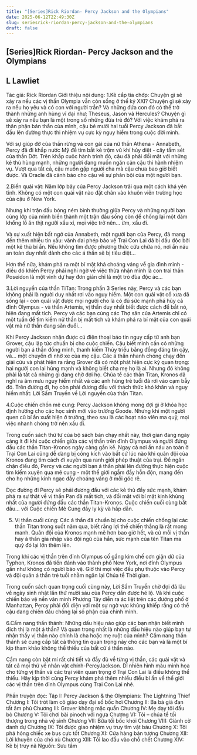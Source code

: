 ```yaml
---
title: "[Series]Rick Riordan- Percy Jackson and the Olympians"
date: 2025-06-12T22:49:30Z
slug: seriesrick-riordan-percy-jackson-and-the-olympians
draft: false
---
```


## [Series]Rick Riordan- Percy Jackson and the Olympians

## L Lawliet

Tác giả: Rick Riordan
Giới thiệu nội dung:
1.Kẻ cắp tia chớp:
Chuyện gì sẽ xảy ra nếu các vị thần Olympia vẫn còn sống ở thế kỷ XXI? Chuyện gì sẽ xảy ra nếu họ yêu và có con với người trần? Và những đứa con đó có thể trở thành những anh hùng vĩ đại như: Theseus, Jason và Hercules? Chuyện gì sẽ xảy ra nếu bạn là một trong số những đứa trẻ đó? Với việc khám phá ra thân phận bán thần của mình, cậu bé mười hai tuổi Percy Jackson đã bắt đầu lên đường thực thi nhiệm vụ cực kỳ nguy hiểm trong cuộc đời mình.
 
Với sự giúp đỡ của thần rừng và con gái của nữ thần Athena - Annabeth, Percy đã đi khắp nước Mỹ để tìm bắt kẻ trộm vũ khí hủy diệt - cây tầm sét của thần Dớt. Trên khắp cuộc hành trình đó, cậu đã phải đối mặt với những kẻ thù hùng mạnh, những người đang muốn ngăn cản cậu thi hành nhiệm vụ. Vượt qua tất cả, cậu muốn gặp người cha mà cậu chưa bao giờ biết được. Và Oracle đã cảnh báo cho cậu về sự phản bội của một người bạn.
 
2.Biển quái vật:
Năm lớp bảy của Percy Jackson trải qua một cách khá yên tĩnh. Không có một con quái vật nào đặt chân vào khuôn viên trường học của cậu ở New York.
 
Nhưng khi trận đấu bóng ném bình thường giữa Percy và những người bạn cùng lớp của mình biến thành một trận đấu sống còn để chống lại một đám khổng lồ ăn thịt người xấu xí, mọi việc trở nên... ừm, xấu đi.
 
Và sự xuất hiện bất ngờ của Annabeth, một người bạn của Percy, đã mang đến thêm nhiều tin xấu: vành đai phép bảo vệ Trại Con Lai đã bị đầu độc bởi một kẻ thù bí ẩn. Nếu không tìm được phương thức cứu chữa nó, nơi ẩn náu an toàn duy nhất dành cho các á thần sẽ bị tiêu diệt...
 
Hơn thế nữa, khám phá ra một bí mật khá choáng váng về gia đình mình - điều đó khiến Percy phải nghi ngờ về việc thừa nhận mình là con trai thần Poseidon là một vinh dự hay đơn giản chỉ là một trò đùa độc ác...
 
3.Lời nguyền của thần TiTan:
Trong phần 3 Series này, Percy và các bạn không phải là người duy nhất rơi vào nguy hiểm. Một con quái vật cổ xưa đã sống lại - con quái vật được mọi người cho là có đủ sức mạnh phá hủy cả đỉnh Olympus - và thần Artemis, vị thần duy nhất biết được cách để bắt nó, hiện đang mất tích. Percy và các bạn cùng các Thợ săn của Artemis chỉ có một tuần để tìm kiếm nữ thần bị mất tích và khám phá ra bí mật của con quái vật mà nữ thần đang săn đuổi...
 
Khi Percy Jackson nhận được cú điện thoại báo tin nguy cấp từ anh bạn Grover, cậu lập tức chuẩn bị cho cuộc chiến. Cậu biết mình cần có những người bạn á thần đồng minh, thanh kiếm Thủy triều bằng đồng đáng tin cậy, và... một chuyến đi nhờ xe của mẹ cậu. Các á thần nhanh chóng chạy đến giải cứu và phát hiện ra rằng Grover đã có một phát hiện cực kỳ quan trọng: hai người con lai hùng mạnh và không biết cha mẹ họ là ai. Nhưng đó không phải là tất cả những gì đang chờ đợi họ. Chúa tể các thần Titan, Kronos đã nghĩ ra âm mưu nguy hiểm nhất và các anh hùng trẻ tuổi đã rơi vào cạm bẫy đó. Trên đường đi, họ còn phải đương đầu với thách thức khó khăn và nguy hiểm nhất: Lời Sấm Truyền về Lời nguyền của thần Titan.
 
4.Cuộc chiến chốn mê cung:
Percy Jackson không mong đợi gì ở khóa học định hướng cho các học sinh mới vào trường Goode. Nhưng khi một người quen cũ bí ẩn xuất hiện ở trường, theo sau là các hoạt náo viên ma quỷ, mọi việc nhanh chóng trở nên xấu đi.
 
Trong cuốn sách thứ tư của bộ sách bán chạy nhất này, thời gian đang ngày càng ít đi khi cuộc chiến giữa các vị thần trên đỉnh Olympus và người đứng đầu các thần Titan-Kronos ngày càng gần kề. Ngay cả nơi ẩn náu an toàn ở Trại Con Lai cũng dễ dàng bị công kích vào bất cứ lúc nào khi quân đội của Kronos đang tìm cách đi xuyên qua ranh giới phép thuật của trại. Để ngăn chặn điều đó, Percy và các người bạn á thần phải lên đường thực hiện cuộc tìm kiếm xuyên qua mê cung - một thế giới ngầm đầy hỗn độn, mang đến cho họ những kinh ngạc đầy choáng váng ở mỗi góc rẽ.
 
Dọc đường đi Percy sẽ phải đương đầu với các kẻ thù đầy sức mạnh, khám phá ra sự thật về vị thần Pan đã mất tích, và đối mặt với bí mật kinh khủng nhất của người đứng đầu các thần Titan-Kronos. Cuộc chiến cuối cùng bắt đầu... với Cuộc chiến Mê Cung đầy ly kỳ và hấp dẫn.
 
5. Vị thần cuối cùng:
Các á thần đã chuẩn bị cho cuộc chiến chống lại các thần Titan trong suốt năm qua, biết rằng lợi thế chiến thắng là rất mong manh. Quân đội của Kronos mạnh mẽ hơn bao giờ hết, và cứ mỗi vị thần hay á thần gia nhập vào đội ngũ của hắn, sức mạnh của tên Titan ma quỷ đó lại lớn thêm lên.
 
Trong khi các vị thần trên đỉnh Olympus cố gắng kìm chế cơn giận dữ của Typhon, Kronos đã tiến đánh vào thành phố New York, nơi đỉnh Olympus gần như không có người bảo vệ. Giờ thì mọi việc đều phụ thuộc vào Percy và đội quân á thần trẻ tuổi nhằm ngăn lại Chúa tể Thời gian.
 
Trong cuốn sách quan trọng cuối cùng này, Lời Sấm Truyền chờ đợi đã lâu về ngày sinh nhật lần thứ mười sáu của Percy dần được hé lộ. Và khi cuộc chiến bảo vệ nền văn minh Phương Tây diễn ra ác liệt trên các đường phố ở Manhattan, Percy phải đối diện với một sự ngờ vực khủng khiếp rằng có thể cậu đang chiến đấu chống lại số phận của chính mình.
 
6.Cẩm nang thần thánh:
Những dấu hiệu nào giúp các bạn nhận biết mình đích thị là một á thần? Và quan trọng nhất là những dấu hiệu nào giúp bạn tự nhận thấy vị thần nào chính là cha hoặc mẹ ruột của mình? Cẩm nang thần thánh sẽ cung cấp tất cả thông tin quan trọng này cho các bạn và là một bí kíp tham khảo không thể thiếu của bất cứ á thần nào.
 
Cẩm nang còn bật mí rất chi tiết và đầy đủ về từng vị thần, các quái vật và tất cả mọi thứ về nhân vật chính-PercyJackson. Dĩ nhiên hình màu minh họa cho từng vị thần và các trại viên quan trọng ở Trại Con Lai là điều không thể thiếu. Hãy kịp thời cùng Percy khám phá thêm nhiều điều bí ẩn về thế giới các vị thần trên đỉnh Olympus cùng Trại Con Lai nhé.
 
Phần truyện đọc: 
Tập I: Percy Jackson & the Olympians: The Lightning Thief 
Chương I: Tôi trót làm cô giáo dạy đại số bốc hơi
Chương II: Ba bà già đan tất âm phủ
Chương III: Grover không mặc quần
Chương IV: Mẹ dạy tôi đấu bò
Chương V: Tôi chơi bài pinoch với ngựa
Chương VI: Tôi – chúa tể tối thượng trong nhà vệ sinh
Chương VII: Bữa tối bốc khói
Chương VIII: Giành cờ danh dự
Chương IX: Tôi được giao nhiệm vụ truy tìm vật báu
Chương X: Tôi phá hỏng chiếc xe bus cực tốt
Chương XI: Cửa hàng bán tượng
Chương XII: Lời khuyên của chó xù
Chương XIII: Tôi lao đầu vào chỗ chết
Chương XIV: Kẻ bị truy nã
<To be cont...>
Nguồn: Sưu tầm